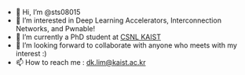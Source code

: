 - 👋 Hi, I’m @sts08015
- 👀 I’m interested in Deep Learning Accelerators, Interconnection Networks, and Pwnable!
- 🌱 I’m currently a PhD student at [CSNL KAIST](http://icn.kaist.ac.kr/)
- 💞️ I’m looking forward to collaborate with anyone who meets with my interest :)
- 📫 How to reach me : dk.lim@kaist.ac.kr

<!---
sts08015/sts08015 is a ✨ special ✨ repository because its `README.md` (this file) appears on your GitHub profile.
You can click the Preview link to take a look at your changes.
--->
